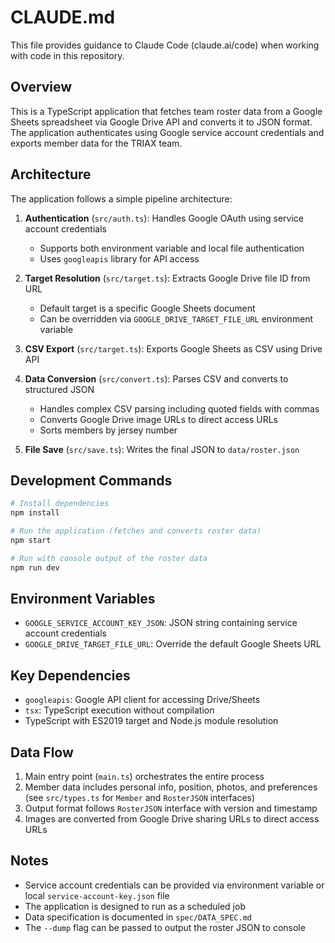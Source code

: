 # CLAUDE.md

This file provides guidance to Claude Code (claude.ai/code) when working with code in this repository.

## Overview

This is a TypeScript application that fetches team roster data from a Google Sheets spreadsheet via Google Drive API and converts it to JSON format. The application authenticates using Google service account credentials and exports member data for the TRIAX team.

## Architecture

The application follows a simple pipeline architecture:

1. **Authentication** (`src/auth.ts`): Handles Google OAuth using service account credentials
   - Supports both environment variable and local file authentication
   - Uses `googleapis` library for API access

2. **Target Resolution** (`src/target.ts`): Extracts Google Drive file ID from URL
   - Default target is a specific Google Sheets document
   - Can be overridden via `GOOGLE_DRIVE_TARGET_FILE_URL` environment variable

3. **CSV Export** (`src/target.ts`): Exports Google Sheets as CSV using Drive API

4. **Data Conversion** (`src/convert.ts`): Parses CSV and converts to structured JSON
   - Handles complex CSV parsing including quoted fields with commas
   - Converts Google Drive image URLs to direct access URLs
   - Sorts members by jersey number

5. **File Save** (`src/save.ts`): Writes the final JSON to `data/roster.json`

## Development Commands

```bash
# Install dependencies
npm install

# Run the application (fetches and converts roster data)
npm start

# Run with console output of the roster data
npm run dev
```

## Environment Variables

- `GOOGLE_SERVICE_ACCOUNT_KEY_JSON`: JSON string containing service account credentials
- `GOOGLE_DRIVE_TARGET_FILE_URL`: Override the default Google Sheets URL

## Key Dependencies

- `googleapis`: Google API client for accessing Drive/Sheets
- `tsx`: TypeScript execution without compilation
- TypeScript with ES2019 target and Node.js module resolution

## Data Flow

1. Main entry point (`main.ts`) orchestrates the entire process
2. Member data includes personal info, position, photos, and preferences (see `src/types.ts` for `Member` and `RosterJSON` interfaces)
3. Output format follows `RosterJSON` interface with version and timestamp
4. Images are converted from Google Drive sharing URLs to direct access URLs

## Notes

- Service account credentials can be provided via environment variable or local `service-account-key.json` file
- The application is designed to run as a scheduled job
- Data specification is documented in `spec/DATA_SPEC.md`
- The `--dump` flag can be passed to output the roster JSON to console